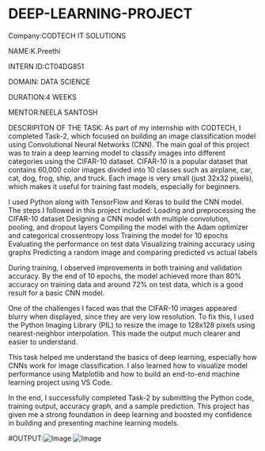 # DEEP-LEARNING-PROJECT

Company:CODTECH IT SOLUTIONS

NAME:K.Preethi

INTERN ID:CT04DG851

DOMAIN: DATA SCIENCE

DURATION:4 WEEKS

MENTOR:NEELA SANTOSH

DESCRIPITON OF THE TASK: As part of my internship with CODTECH, I completed Task-2, which focused on building an image classification model using Convolutional Neural Networks (CNN). The main goal of this project was to train a deep learning model to classify images into different categories using the CIFAR-10 dataset.
CIFAR-10 is a popular dataset that contains 60,000 color images divided into 10 classes such as airplane, car, cat, dog, frog, ship, and truck. Each image is very small (just 32x32 pixels), which makes it useful for training fast models, especially for beginners.

I used Python along with TensorFlow and Keras to build the CNN model. The steps I followed in this project included:
Loading and preprocessing the CIFAR-10 dataset
Designing a CNN model with multiple convolution, pooling, and dropout layers
Compiling the model with the Adam optimizer and categorical crossentropy loss
Training the model for 10 epochs
Evaluating the performance on test data
Visualizing training accuracy using graphs
Predicting a random image and comparing predicted vs actual labels

During training, I observed improvements in both training and validation accuracy. By the end of 10 epochs, the model achieved more than 80% accuracy on training data and around 72% on test data, which is a good result for a basic CNN model.

One of the challenges I faced was that the CIFAR-10 images appeared blurry when displayed, since they are very low resolution. To fix this, I used the Python Imaging Library (PIL) to resize the image to 128x128 pixels using nearest-neighbor interpolation. This made the output much clearer and easier to understand.

This task helped me understand the basics of deep learning, especially how CNNs work for image classification. I also learned how to visualize model performance using Matplotlib and how to build an end-to-end machine learning project using VS Code.

In the end, I successfully completed Task-2 by submitting the Python code, training output, accuracy graph, and a sample prediction. This project has given me a strong foundation in deep learning and boosted my confidence in building and presenting machine learning models.

#OUTPUT:![Image](https://github.com/user-attachments/assets/d8c77b60-6cfc-497c-8863-828ee7a4afb9)
![Image](https://github.com/user-attachments/assets/32e14c3e-b515-492b-8de9-c18e0429843e)
